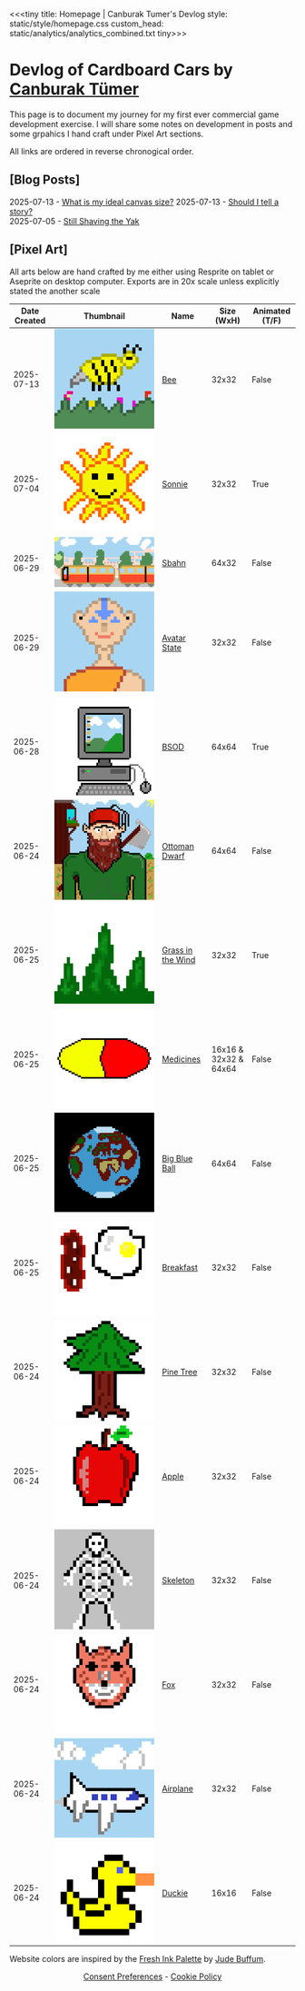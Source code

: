 <<<tiny
title: Homepage | Canburak Tumer's Devlog
style: static/style/homepage.css
custom_head: static/analytics/analytics_combined.txt
tiny>>>

# Devlog of Cardboard Cars by [Canburak Tümer](https://canburaktumer.com)

This page is to document my journey for my first ever commercial game development exercise. I will share some notes on development in posts and some grpahics I hand craft under Pixel Art sections.

All links are ordered in reverse chronogical order.

## [Blog Posts]
2025-07-13 - [What is my ideal canvas size?](posts/article/pixelart_canvas_size.html)
2025-07-13 - [Should I tell a story?](posts/article/story_telling.html)  
2025-07-05 - [Still Shaving the Yak](posts/article/yak_shaving.html)  

## [Pixel Art]

All arts below are hand crafted by me either using Resprite on tablet or Aseprite on desktop computer. Exports are in 20x scale unless explicitly stated the another scale

| Date Created |Thumbnail | Name | Size (WxH) | Animated (T/F) |
|--------------|----------|------|------------|----------------|
| 2025-07-13 |![art](static/pixel-art/Bee.gif)| [Bee](posts/art/bee.html) | 32x32 | False |
| 2025-07-04 |![art](static/pixel-art/Sun-v1.gif)| [Sonnie](posts/art/sun_v1.html) | 32x32 | True |
| 2025-06-29 |![art](static/pixel-art/Sbahn.gif)| [Sbahn](posts/art/sbahn.html) | 64x32 | False |
| 2025-06-29 |![art](static/pixel-art/Aang.gif)| [Avatar State](posts/art/aang.html) | 32x32 | False |
| 2025-06-28 |![art](static/pixel-art/PC-v1.gif)| [BSOD](posts/art/pc_v1.html) | 64x64 | True |
| 2025-06-24 |![art](static/pixel-art/Dwarf-v1.gif)| [Ottoman Dwarf](posts/art/dwarf_v1.html) | 64x64 | False |
| 2025-06-25 |![art](static/pixel-art/Grass.gif)| [Grass in the Wind](posts/art/grass.html) | 32x32 | True |
| 2025-06-25 |![art](static/pixel-art/Tablet-M.gif)| [Medicines](posts/art/tablets.html) | 16x16 & 32x32 & 64x64 | False |
| 2025-06-25 |![art](static/pixel-art/World.gif)| [Big Blue Ball](posts/art/world.html) | 64x64 | False |
| 2025-06-25 |![art](static/pixel-art/Bacon-v1.gif)| [Breakfast](posts/art/bacon_v1.html) | 32x32 | False |
| 2025-06-24 |![art](static/pixel-art/Tannenbaum-v1.gif)| [Pine Tree](posts/art/tannenbaum_v1.html) | 32x32 | False |
| 2025-06-24 |![art](static/pixel-art/Apple-v1.gif)| [Apple](posts/art/apple_v1.html) | 32x32 | False |
| 2025-06-24 |![art](static/pixel-art/Skeleton-v1.gif)| [Skeleton](posts/art/skeleton_v1.html) | 32x32 | False |
| 2025-06-24 |![art](static/pixel-art/Fox-v1.gif)| [Fox](posts/art/fox_v1.html) | 32x32 | False |
| 2025-06-24 |![art](static/pixel-art/Plane-v1.gif)| [Airplane](posts/art/plane_v1.html) | 32x32 | False |
| 2025-06-24 |![art](static/pixel-art/Duckie.gif)| [Duckie](posts/art/duckie.html) | 16x16 | False |



Website colors are inspired by the [Fresh Ink Palette](https://lospec.com/palette-list/fresh-ink) by [Jude Buffum](https://lospec.com/judebuffum).

<center><a href="#" class="termly-display-preferences">Consent Preferences</a> - <a href="static/analytics/policy.html" class="termly-display-preferences"> Cookie Policy</a></center>